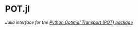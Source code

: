 # POT.jl

*Julia interface for the [Python Optimal Transport (POT) package](https://pythonot.github.io/)*
